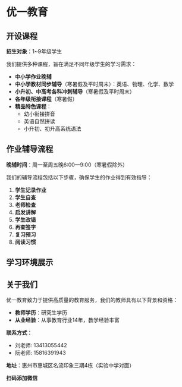 # 优一教育





## 开设课程

**招生对象**：1~9年级学生

我们提供多种课程，旨在满足不同年级学生的学习需求：

- **中小学作业晚辅**
- **中小学教材同步辅导**（寒暑假及平时周末）：英语、物理、化学、数学
- **小升初、中高考各科冲刺辅导**（寒暑假及平时周末）
- **各年级衔接课程**（寒暑假）
- **精品特色课程**：
  - 幼小衔接拼音
  - 英语自然拼读
  - 小升初、初升高系统语法




## 作业辅导流程

**晚辅时间**：周一至周五晚6:00—9:00（寒暑假除外）

我们的辅导流程包括以下步骤，确保学生的作业得到有效指导：

1. **学生记录作业**
2. **学生自查**
3. **老师检查**
4. **启发讲解**
5. **学生改错**
6. **再查签字**
7. **复习预习**
8. **阅读习惯**







## 学习环境展示


## 关于我们

优一教育致力于提供高质量的教育服务，我们的教师具有以下背景和资格：

- **教师学历**：研究生学历
- **从业经验**：从事教育行业14年，教学经验丰富

**联系方式**：
- 刘老师: 13413055442
- 阮老师: 15816391943


**地址**：惠州市惠城区名流印象三期4栋（实验中学对面）

**扫码添加微信**